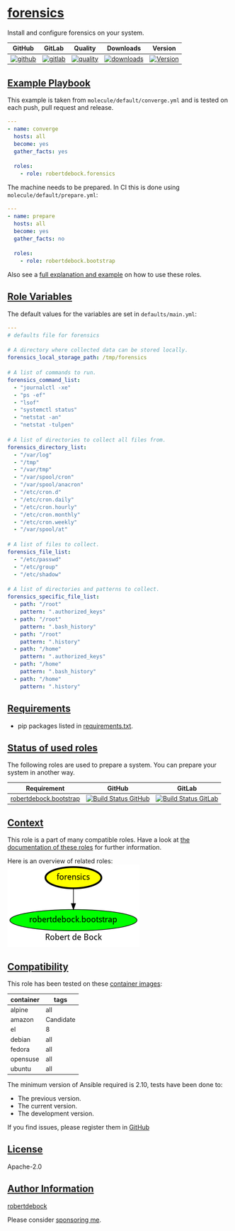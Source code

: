 # [forensics](#forensics)

Install and configure forensics on your system.

|GitHub|GitLab|Quality|Downloads|Version|
|------|------|-------|---------|-------|
|[![github](https://github.com/robertdebock/ansible-role-forensics/workflows/Ansible%20Molecule/badge.svg)](https://github.com/robertdebock/ansible-role-forensics/actions)|[![gitlab](https://gitlab.com/robertdebock/ansible-role-forensics/badges/master/pipeline.svg)](https://gitlab.com/robertdebock/ansible-role-forensics)|[![quality](https://img.shields.io/ansible/quality/45300)](https://galaxy.ansible.com/robertdebock/forensics)|[![downloads](https://img.shields.io/ansible/role/d/45300)](https://galaxy.ansible.com/robertdebock/forensics)|[![Version](https://img.shields.io/github/release/robertdebock/ansible-role-forensics.svg)](https://github.com/robertdebock/ansible-role-forensics/releases/)|

## [Example Playbook](#example-playbook)

This example is taken from `molecule/default/converge.yml` and is tested on each push, pull request and release.

```yaml
---
- name: converge
  hosts: all
  become: yes
  gather_facts: yes

  roles:
    - role: robertdebock.forensics
```

The machine needs to be prepared. In CI this is done using `molecule/default/prepare.yml`:

```yaml
---
- name: prepare
  hosts: all
  become: yes
  gather_facts: no

  roles:
    - role: robertdebock.bootstrap
```

Also see a [full explanation and example](https://robertdebock.nl/how-to-use-these-roles.html) on how to use these roles.

## [Role Variables](#role-variables)

The default values for the variables are set in `defaults/main.yml`:

```yaml
---
# defaults file for forensics

# A directory where collected data can be stored locally.
forensics_local_storage_path: /tmp/forensics

# A list of commands to run.
forensics_command_list:
  - "journalctl -xe"
  - "ps -ef"
  - "lsof"
  - "systemctl status"
  - "netstat -an"
  - "netstat -tulpen"

# A list of directories to collect all files from.
forensics_directory_list:
  - "/var/log"
  - "/tmp"
  - "/var/tmp"
  - "/var/spool/cron"
  - "/var/spool/anacron"
  - "/etc/cron.d"
  - "/etc/cron.daily"
  - "/etc/cron.hourly"
  - "/etc/cron.monthly"
  - "/etc/cron.weekly"
  - "/var/spool/at"

# A list of files to collect.
forensics_file_list:
  - "/etc/passwd"
  - "/etc/group"
  - "/etc/shadow"

# A list of directories and patterns to collect.
forensics_specific_file_list:
  - path: "/root"
    pattern: ".authorized_keys"
  - path: "/root"
    pattern: ".bash_history"
  - path: "/root"
    pattern: ".history"
  - path: "/home"
    pattern: ".authorized_keys"
  - path: "/home"
    pattern: ".bash_history"
  - path: "/home"
    pattern: ".history"
```

## [Requirements](#requirements)

- pip packages listed in [requirements.txt](https://github.com/robertdebock/ansible-role-forensics/blob/master/requirements.txt).

## [Status of used roles](#status-of-requirements)

The following roles are used to prepare a system. You can prepare your system in another way.

| Requirement | GitHub | GitLab |
|-------------|--------|--------|
|[robertdebock.bootstrap](https://galaxy.ansible.com/robertdebock/bootstrap)|[![Build Status GitHub](https://github.com/robertdebock/ansible-role-bootstrap/workflows/Ansible%20Molecule/badge.svg)](https://github.com/robertdebock/ansible-role-bootstrap/actions)|[![Build Status GitLab](https://gitlab.com/robertdebock/ansible-role-bootstrap/badges/master/pipeline.svg)](https://gitlab.com/robertdebock/ansible-role-bootstrap)|

## [Context](#context)

This role is a part of many compatible roles. Have a look at [the documentation of these roles](https://robertdebock.nl/) for further information.

Here is an overview of related roles:
![dependencies](https://raw.githubusercontent.com/robertdebock/ansible-role-forensics/png/requirements.png "Dependencies")

## [Compatibility](#compatibility)

This role has been tested on these [container images](https://hub.docker.com/u/robertdebock):

|container|tags|
|---------|----|
|alpine|all|
|amazon|Candidate|
|el|8|
|debian|all|
|fedora|all|
|opensuse|all|
|ubuntu|all|

The minimum version of Ansible required is 2.10, tests have been done to:

- The previous version.
- The current version.
- The development version.

If you find issues, please register them in [GitHub](https://github.com/robertdebock/ansible-role-forensics/issues)

## [License](#license)

Apache-2.0

## [Author Information](#author-information)

[robertdebock](https://robertdebock.nl/)

Please consider [sponsoring me](https://github.com/sponsors/robertdebock).
